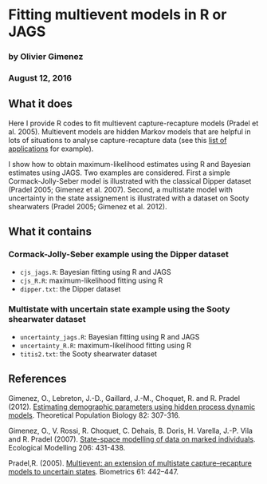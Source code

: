 # Fitting multievent models in R or JAGS
### by Olivier Gimenez
### August 12, 2016

## What it does

Here I provide R codes to fit multievent capture-recapture models (Pradel et al. 2005). Multievent models are hidden Markov models that are helpful in lots of situations to analyse capture-recapture data (see this [list of applications](https://multievent.sciencesconf.org/resource/page/id/9) for example). 

I show how to obtain maximum-likelihood estimates using R and Bayesian estimates using JAGS. Two examples are considered. First a simple Cormack-Jolly-Seber model is illustrated with the classical Dipper dataset (Pradel 2005; Gimenez et al. 2007). Second, a multistate model with uncertainty in the state assignement is illustrated with a dataset on Sooty shearwaters (Pradel 2005; Gimenez et al. 2012).

## What it contains

### Cormack-Jolly-Seber example using the Dipper dataset
* `cjs_jags.R`: Bayesian fitting using R and JAGS
* `cjs_R.R`: maximum-likelihood fitting using R
* `dipper.txt`: the Dipper dataset

### Multistate with uncertain state example using the Sooty shearwater dataset
* `uncertainty_jags.R`: Bayesian fitting using R and JAGS
* `uncertainty_R.R`: maximum-likelihood fitting using R
* `titis2.txt`: the Sooty shearwater dataset

## References

Gimenez, O., Lebreton, J.-D., Gaillard, J.-M., Choquet, R. and R. Pradel (2012). [Estimating demographic parameters using hidden process dynamic models](https://dl.dropboxusercontent.com/u/23160641/my-pubs/Gimenezetal2012TPB.pdf). Theoretical Population Biology 82: 307-316.

Gimenez, O., V. Rossi, R. Choquet, C. Dehais, B. Doris, H. Varella, J.-P. Vila and R. Pradel (2007). [State-space modelling of data on marked individuals](https://dl.dropboxusercontent.com/u/23160641/my-pubs/Gimenezetal2007EcologicalModelling.pdf). Ecological Modelling 206: 431-438.

Pradel,R. (2005). [Multievent: an extension of multistate capture–recapture models to uncertain states](http://200.46.218.171/bds-cbc/sites/default/files/Pradel%20Biometrics%202005.pdf). Biometrics 61: 442–447.
